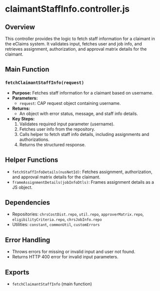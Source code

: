 # claimantStaffInfo.controller.js

## Overview
This controller provides the logic to fetch staff information for a claimant in the eClaims system. It validates input, fetches user and job info, and retrieves assignment, authorization, and approval matrix details for the claimant.

## Main Function
### `fetchClaimantStaffInfo(request)`
- **Purpose:** Fetches staff information for a claimant based on username.
- **Parameters:**
  - `request`: CAP request object containing username.
- **Returns:**
  - An object with error status, message, and staff info details.
- **Key Steps:**
  1. Validates required input parameter (username).
  2. Fetches user info from the repository.
  3. Calls helper to fetch staff info details, including assignments and authorizations.
  4. Returns the structured response.

## Helper Functions
- `fetchStaffInfoDetails(nusNetId)`: Fetches assignment, authorization, and approval matrix details for the claimant.
- `frameAssignmentDetails(jobInfoDtls)`: Frames assignment details as a JS object.

## Dependencies
- Repositories: `chrsCostDist.repo`, `util.repo`, `approverMatrix.repo`, `eligibilityCriteria.repo`, `chrsJobInfo.repo`
- Utilities: `constant`, `commonUtil`, `customErrors`

## Error Handling
- Throws errors for missing or invalid input and user not found.
- Returns HTTP 400 error for invalid input parameters.

## Exports
- `fetchClaimantStaffInfo` (main function) 